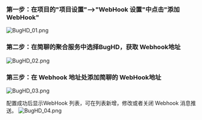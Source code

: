 ### 第一步：在项目的"项目设置"——>"WebHook 设置"中点击"添加 WebHook"

![BugHD_01.png](http://firclub.qiniudn.com/FrT1YQ6n3qT59krHcKpOmVLw9kD2)
### 第二步：在简聊的聚合服务中选择BugHD，获取 Webhook地址

![BugHD_02.png](http://firclub.qiniudn.com/FoBxaOiU1rv1tv0g6eRrwRMSdk32)

### 第三步：在 Webhook 地址处添加简聊的 WebHook地址

![BugHD_03.png](http://firclub.qiniudn.com/Foon44cwCbEZlj_GldFEPfdAv4Ow)

配置成功后显示WebHook 列表，可在列表新增，修改或者关闭 Webhook 消息推送。
![BugHD_04.png](http://firclub.qiniudn.com/Fp9eei7EZeq4yxwA4eQhMSPvclIi)